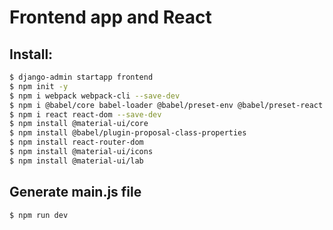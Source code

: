 # Frontend app and React
## Install:

```sh
$ django-admin startapp frontend
$ npm init -y
$ npm i webpack webpack-cli --save-dev
$ npm i @babel/core babel-loader @babel/preset-env @babel/preset-react --save-dev
$ npm i react react-dom --save-dev
$ npm install @material-ui/core
$ npm install @babel/plugin-proposal-class-properties
$ npm install react-router-dom
$ npm install @material-ui/icons
$ npm install @material-ui/lab
```

## Generate main.js file

```sh
$ npm run dev
```